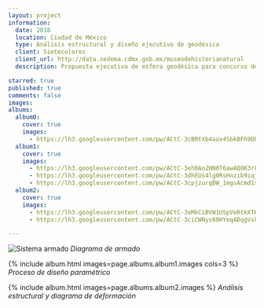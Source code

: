 ```yaml
---
layout: project
information:
  date: 2018
  location: Ciudad de México
  type: Análisis estructural y diseño ejecutivo de geodésica
  client: Sietecolores
  client_url: http://data.sedema.cdmx.gob.mx/museodehistorianatural
  description: Propuesta ejecutiva de esfera geodésica para concurso de rehabilitación 2a etapa museográfica del Museo de Historia Natural de la Ciudad de México

starred: true
published: true
comments: false
images:
albums:
  album0:
    cover: true
    images:
      - https://lh3.googleusercontent.com/pw/ACtC-3cBRtXb4auv4SbkBFh9DhEs-4Mu8zo7aLnNmnJaQqLap8Dtjwmg1NX_bag3Gs6KPjZVYutU3OLlqd9WcBA3HXPBl0s9ZU0ciMnyh7sK0s4AJw_hSiQBRe86vSYG3wf20wW6Ft3fFVGSJghqRALTluVnZw=w941-h917-no?authuser=1
  album1:
    cover: true
    images:
      - https://lh3.googleusercontent.com/pw/ACtC-3eh0Ao2HN0T6awAQ8K3rFrewzanA0rn5_kKRZRMlqgF6ba86dEb_nHMLyp66XbbiK_i4zK4zLyxYyx2URjw1B0yEnA5R3qU55eVvmdI4eqno6YbNQ9GOGcmqmVHPJUHQhbcGDTm3crllYO7E-BrBZMROQ=w1959-h1018-no?authuser=1
      - https://lh3.googleusercontent.com/pw/ACtC-3dhEUs4lg0RsHnzib9iqjR8i90dwk-JP8ZwFxng1k617Zi5ohvpS3EJiAEwgiSJtfENv2pbzw_-rVk1qDwKNwEubTpWVAFNIHltbuPTZ1uMWjSPw7xIUQLRDorenvRtFTALZbn2RKGxIOnLoXwYw5-jBg=w1068-h900-no?authuser=1
      - https://lh3.googleusercontent.com/pw/ACtC-3cpjzurqBW_1mgsAcmd1sTBpCvybmGe74mN4NHU11zC5k0JC6U4fJTna7sprfkn2wZPTGu21nHi8EXNIXKFiF9GGkzkOsEu8INSsuvPuBJWAOegI_OigzMEeNjSs3rNKLLPWSdgsnNQnYt8ec07ytpoNw=w995-h1018-no?authuser=1
  album2:
    cover: true
    images:
      - https://lh3.googleusercontent.com/pw/ACtC-3eMkCiBVW1USpVeRtkXTKU360-2AgkWO3Epl66kNwqdTRCdYXVCAmuYyANGvZkDNbKZP6l-yRpnJZTMBJJWWEX3D7vIGnZE_XxEAJNPi5Tat7jwUpIpzSFLTRGe2Jj-_XpYQn0FlHbQ3lr_9PRYeXD-HA=w621-h828-no?authuser=1
      - https://lh3.googleusercontent.com/pw/ACtC-3ciCWNys60HYeqADqgVxhzgAaAbqzb9BGjihcu-FZ7pJmJwk4m9F7glnZg-R5gfEEhzHJzCfKFEml0uQUcdHSBxPscb9VzGRNFHscoDKSCeegMCUjMJ3l2mzZFzTEioL_sLGhvuCExs9yBQt_eObxOqbg=w1115-h588-no?authuser=1

---
```


![Sistema armado]({{page.albums.album0.images[0]}})
*Diagrama de armado*

{% include album.html images=page.albums.album1.images cols=3 %}
*Proceso de diseño paramétrico*

{% include album.html images=page.albums.album2.images %}
*Análisis estructural y diagrama de deformación*
